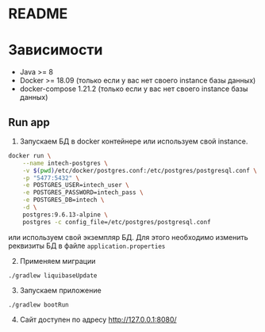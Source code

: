 # README

# Зависимости

 - Java >= 8
 - Docker >= 18.09 (только если у вас нет своего instance базы данных)
 - docker-compose 1.21.2 (только если у вас нет своего instance базы данных)
 
## Run app

1) Запускаем БД в docker контейнере или используем свой instance.

```bash
docker run \
    --name intech-postgres \
    -v $(pwd)/etc/docker/postgres.conf:/etc/postgres/postgresql.conf \
    -p "5477:5432" \
    -e POSTGRES_USER=intech_user \
    -e POSTGRES_PASSWORD=intech_pass \
    -e POSTGRES_DB=intech \
    -d \
    postgres:9.6.13-alpine \
    postgres -c config_file=/etc/postgres/postgresql.conf
```

или используем свой экземпляр БД. Для этого необходимо изменить реквизиты 
БД в файле `application.properties`

2) Применяем миграции

```
./gradlew liquibaseUpdate
```

3) Запускаем приложение 

```
./gradlew bootRun
```

4) Сайт доступен по адресу http://127.0.0.1:8080/